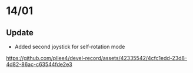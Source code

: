 # 14/01

## Update
- Added second joystick for self-rotation mode

https://github.com/pllee4/devel-record/assets/42335542/4cfc1edd-23d8-4d82-86ac-c63544fde2e3